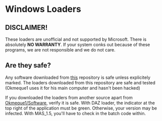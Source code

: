 # Windows Loaders

## DISCLAIMER!

These loaders are unofficial and not supported by Microsoft. There is absolutely **NO WARRANTY**. If your system conks out because of these programs, we are not responsible and we do not care.

## Are they safe?

Any software downloaded from [this](https://github.com/GamerSoft24/Software) repository is safe unless explicitely marked. The loaders downloaded from this repository are safe and tested (Okmeque1 uses it for his main computer and hasn't been hacked)

If you downloaded the loaders from another source apart from [Okmeque1/Software](https://github.com/Okmeque1/Software), verify it is safe. With DAZ loader, the indicator at the top right of the application must be green. Otherwise, your version may be infected. With MAS_1.5, you'll have to check in the batch code within.
                                                                                                                                                                                           
                                                                                                                                                                                           
